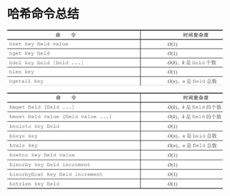 # 哈希命令总结

![](../../.gitbook/assets/image%20%2873%29.png)

![](../../.gitbook/assets/image%20%2817%29.png)


